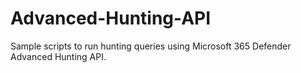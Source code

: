 # Advanced-Hunting-API
Sample scripts to run hunting queries using Microsoft 365 Defender Advanced Hunting API.
